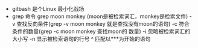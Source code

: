 - gitbash 是个Linux 最小化战场
- grep 命令
    grep moon monkey (moon是被检索词汇，monkey是检索文件)
    -v 查找反向条件(grep -v moon monkey 就是查找没有moon的语句)
    -c 符合条件的数量(grep -c moon monkey 查找moon的 数量)
    -i 忽略被检索词汇的大小写
    -n 显示被检索语句的行号
    ^ 匹配以***为开始的语句